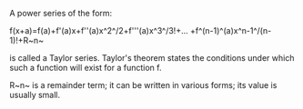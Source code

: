 A power series of the form:

f(x+a)=f(a)+f'(a)x+f''(a)x^2^/2+f'''(a)x^3^/3!+...
+f^(n-1)^(a)x^n-1^/(n-1)!+R~n~

is called a Taylor series. Taylor's theorem states the conditions under
which such a function will exist for a function f.

R~n~ is a remainder term; it can be written in various forms; its value
is usually small.
